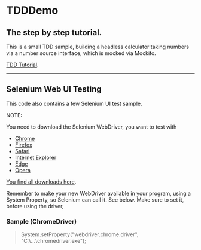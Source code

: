 # TDDDemo
## The step by step tutorial.
This is a small TDD sample, building a headless calculator taking numbers via a number source interface, which is mocked via Mockito.

[TDD Tutorial](doc/TDD-Tutorial.pdf).

---

## Selenium Web UI Testing
This code also contains a few Selenium UI test sample.

NOTE:

You need to download the Selenium WebDriver, you want to test with 
- [Chrome](https://chromedriver.chromium.org/)
- [Firefox](https://firefox-source-docs.mozilla.org/testing/geckodriver/Support.html)
- [Safari](https://developer.apple.com/documentation/webkit/about_webdriver_for_safari)
- [Internet Explorer](https://github.com/SeleniumHQ/selenium/wiki/InternetExplorerDriver#required-configuration)
- [Edge](https://developer.microsoft.com/en-us/microsoft-edge/tools/webdriver/#downloads)
- [Opera](https://github.com/operasoftware/operachromiumdriver/releases)

[You find all downloads here](https://www.selenium.dev/downloads/).

Remember to make your new WebDriver available in your program, using a System Property, so Selenium can call it. See below.
Make sure to set it, before using the driver,
### Sample (ChromeDriver)
> System.setProperty("webdriver.chrome.driver", "C:\\...\\chromedriver.exe");


